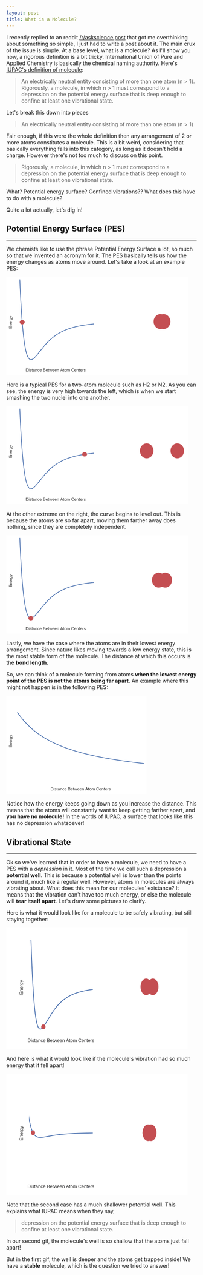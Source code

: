 ```yaml
---
layout: post
title: What is a Molecule?
---
```



I recently replied to an reddit [/r/askscience post](https://www.reddit.com/r/askscience/comments/59frj2/could_someone_explain_what_this_iupac_definition/) that got me overthinking about something so simple, I just had to write a post about it. The main crux of the issue is simple. At a base level, what is a molecule? As I'll show you now, a rigorous definition is a bit tricky. International Union of Pure and Applied Chemistry is basically the chemical naming authority. Here's [IUPAC's definition of molecule](https://goldbook.iupac.org/M04002.html):



 >An electrically neutral entity consisting of more than one atom (n > 1). Rigorously, a molecule, in which  n > 1 must correspond to a depression on the potential energy surface that is deep enough to confine at least one vibrational state.



Let's break this down into pieces



>An electrically neutral entity consisting of more than one atom (n > 1)



Fair enough, if this were the whole definition then any arrangement of 2 or more atoms constitutes a molecule. This is a bit weird, considering that basically everything falls into this category, as long as it doesn't hold a charge. However there's not too much to discuss on this point.



>Rigorously, a molecule, in which  n > 1 must correspond to a depression on the potential energy surface that is deep enough to confine at least one vibrational state.



What? Potential energy surface? Confined vibrations?? What does this have to do with a molecule?



Quite a lot actually, let's dig in!



## Potential Energy Surface (PES)



---



We chemists like to use the phrase Potential Energy Surface a lot, so much so that we invented an acronym for it. The PES basically tells us how the energy changes as atoms move around. Let's take a look at an example PES:


<img class="post-image" src="/images/2016-12-14-What-is-a-Molecule/2016-12-14-What-is-a-Molecule_1_0.png">

Here is a typical PES for a two-atom molecule such as H2 or N2. As you can see, the energy is very high towards the left, which is when we start smashing the two nuclei into one another.

<img class="post-image" src="/images/2016-12-14-What-is-a-Molecule/2016-12-14-What-is-a-Molecule_3_0.png">

At the other extreme on the right, the curve begins to level out. This is because the atoms are so far apart, moving them farther away does nothing, since they are completely independent.

<img class="post-image" src="/images/2016-12-14-What-is-a-Molecule/2016-12-14-What-is-a-Molecule_5_0.png">

Lastly, we have the case where the atoms are in their lowest energy arrangement. Since nature likes moving towards a low energy state, this is the most stable form of the molecule. The distance at which this occurs is the **bond length**.

So, we can think of a molecule forming from atoms **when the lowest energy point of the PES is not the atoms being far apart**. An example where this might not happen is in the following PES:

<img class="post-image" src="/images/2016-12-14-What-is-a-Molecule/2016-12-14-What-is-a-Molecule_7_0.png">

Notice how the energy keeps going down as you increase the distance. This means that the atoms will constantly want to keep getting farther apart, and **you have no molecule!** In the words of IUPAC, a surface that looks like this has no depression whatsoever!



## Vibrational State

---

Ok so we've learned that in order to have a molecule, we need to have a PES with a *depression* in it. Most of the time we call such a depression a **potential well**. This is because a potential well is lower than the points around it, much like a regular well. However, atoms in molecules are always vibrating about. What does this mean for our molecules' existance? It means that the vibration can't have too much energy, or else the molecule will **tear itself apart**. Let's draw some pictures to clarify.

Here is what it would look like for a molecule to be safely vibrating, but still staying together:

<img class="post-image" src="/images/2016-12-14-What-is-a-Molecule/boundvib.gif">

And here is what it would look like if the molecule's vibration had so much energy that it fell apart!

<img class="post-image" src="/images/2016-12-14-What-is-a-Molecule/unboundvib.gif">

Note that the second case has a much shallower potential well. This explains what IUPAC means when they say,

>depression on the potential energy surface that is deep enough to confine at least one vibrational state.

In our second gif, the molecule's well is so shallow that the atoms just fall apart!

But in the first gif, the well is deeper and the atoms get trapped inside! We have a **stable** molecule, which is the question we tried to answer!

